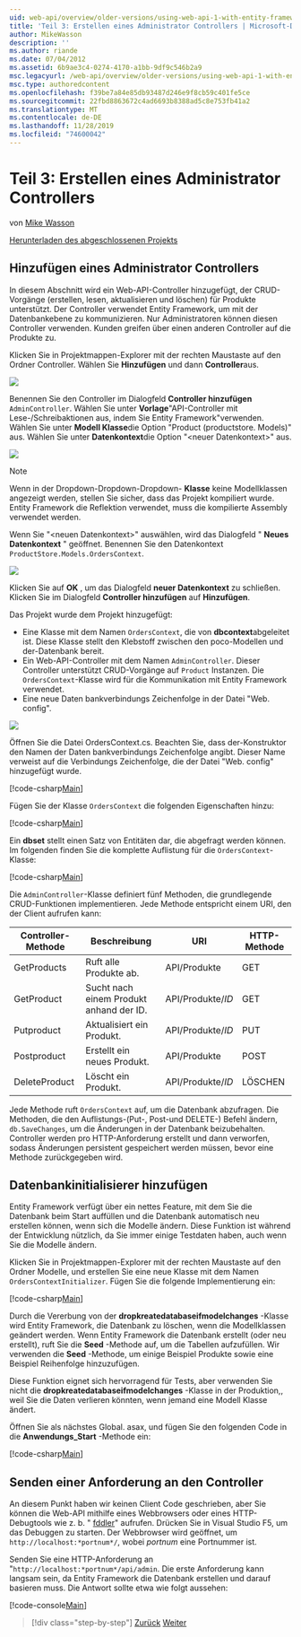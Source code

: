 ```yaml
---
uid: web-api/overview/older-versions/using-web-api-1-with-entity-framework-5/using-web-api-with-entity-framework-part-3
title: 'Teil 3: Erstellen eines Administrator Controllers | Microsoft-Dokumentation'
author: MikeWasson
description: ''
ms.author: riande
ms.date: 07/04/2012
ms.assetid: 6b9ae3c4-0274-4170-a1bb-9df9c546b2a9
msc.legacyurl: /web-api/overview/older-versions/using-web-api-1-with-entity-framework-5/using-web-api-with-entity-framework-part-3
msc.type: authoredcontent
ms.openlocfilehash: f39be7a84e85db93487d246e9f8cb59c401fe5ce
ms.sourcegitcommit: 22fbd8863672c4ad6693b8388ad5c8e753fb41a2
ms.translationtype: MT
ms.contentlocale: de-DE
ms.lasthandoff: 11/28/2019
ms.locfileid: "74600042"
---
```

# <a name="part-3-creating-an-admin-controller"></a>Teil 3: Erstellen eines Administrator Controllers

von [Mike Wasson](https://github.com/MikeWasson)

[Herunterladen des abgeschlossenen Projekts](https://code.msdn.microsoft.com/ASP-NET-Web-API-with-afa30545)

## <a name="add-an-admin-controller"></a>Hinzufügen eines Administrator Controllers

In diesem Abschnitt wird ein Web-API-Controller hinzugefügt, der CRUD-Vorgänge (erstellen, lesen, aktualisieren und löschen) für Produkte unterstützt. Der Controller verwendet Entity Framework, um mit der Datenbankebene zu kommunizieren. Nur Administratoren können diesen Controller verwenden. Kunden greifen über einen anderen Controller auf die Produkte zu.

Klicken Sie in Projektmappen-Explorer mit der rechten Maustaste auf den Ordner Controller. Wählen Sie **Hinzufügen** und dann **Controller**aus.

![](using-web-api-with-entity-framework-part-3/_static/image1.png)

Benennen Sie den Controller im Dialogfeld **Controller hinzufügen** `AdminController`. Wählen Sie unter **Vorlage**&quot;API-Controller mit Lese-/Schreibaktionen aus, indem Sie Entity Framework&quot;verwenden. Wählen Sie unter **Modell Klasse**die Option "Product (productstore. Models)" aus. Wählen Sie unter **Datenkontext**die Option "&lt;neuer Datenkontext&gt;" aus.

![](using-web-api-with-entity-framework-part-3/_static/image2.png)

> [!NOTE]
> Wenn in der Dropdown-Dropdown-Dropdown- **Klasse** keine Modellklassen angezeigt werden, stellen Sie sicher, dass das Projekt kompiliert wurde. Entity Framework die Reflektion verwendet, muss die kompilierte Assembly verwendet werden.

Wenn Sie "&lt;neuen Datenkontext&gt;" auswählen, wird das Dialogfeld " **Neues Datenkontext** " geöffnet. Benennen Sie den Datenkontext `ProductStore.Models.OrdersContext`.

![](using-web-api-with-entity-framework-part-3/_static/image3.png)

Klicken Sie auf **OK** , um das Dialogfeld **neuer Datenkontext** zu schließen. Klicken Sie im Dialogfeld **Controller hinzufügen** auf **Hinzufügen**.

Das Projekt wurde dem Projekt hinzugefügt:

- Eine Klasse mit dem Namen `OrdersContext`, die von **dbcontext**abgeleitet ist. Diese Klasse stellt den Klebstoff zwischen den poco-Modellen und der-Datenbank bereit.
- Ein Web-API-Controller mit dem Namen `AdminController`. Dieser Controller unterstützt CRUD-Vorgänge auf `Product` Instanzen. Die `OrdersContext`-Klasse wird für die Kommunikation mit Entity Framework verwendet.
- Eine neue Daten bankverbindungs Zeichenfolge in der Datei "Web. config".

![](using-web-api-with-entity-framework-part-3/_static/image4.png)

Öffnen Sie die Datei OrdersContext.cs. Beachten Sie, dass der-Konstruktor den Namen der Daten bankverbindungs Zeichenfolge angibt. Dieser Name verweist auf die Verbindungs Zeichenfolge, die der Datei "Web. config" hinzugefügt wurde.

[!code-csharp[Main](using-web-api-with-entity-framework-part-3/samples/sample1.cs)]

Fügen Sie der Klasse `OrdersContext` die folgenden Eigenschaften hinzu:

[!code-csharp[Main](using-web-api-with-entity-framework-part-3/samples/sample2.cs)]

Ein **dbset** stellt einen Satz von Entitäten dar, die abgefragt werden können. Im folgenden finden Sie die komplette Auflistung für die `OrdersContext`-Klasse:

[!code-csharp[Main](using-web-api-with-entity-framework-part-3/samples/sample3.cs)]

Die `AdminController`-Klasse definiert fünf Methoden, die grundlegende CRUD-Funktionen implementieren. Jede Methode entspricht einem URI, den der Client aufrufen kann:

| Controller-Methode | Beschreibung | URI | HTTP-Methode |
| --- | --- | --- | --- |
| GetProducts | Ruft alle Produkte ab. | API/Produkte | GET |
| GetProduct | Sucht nach einem Produkt anhand der ID. | API/Produkte/*ID* | GET |
| Putproduct | Aktualisiert ein Produkt. | API/Produkte/*ID* | PUT |
| Postproduct | Erstellt ein neues Produkt. | API/Produkte | POST |
| DeleteProduct | Löscht ein Produkt. | API/Produkte/*ID* | LÖSCHEN |

Jede Methode ruft `OrdersContext` auf, um die Datenbank abzufragen. Die Methoden, die den Auflistungs-(Put-, Post-und DELETE-) Befehl ändern, `db.SaveChanges`, um die Änderungen in der Datenbank beizubehalten. Controller werden pro HTTP-Anforderung erstellt und dann verworfen, sodass Änderungen persistent gespeichert werden müssen, bevor eine Methode zurückgegeben wird.

## <a name="add-a-database-initializer"></a>Datenbankinitialisierer hinzufügen

Entity Framework verfügt über ein nettes Feature, mit dem Sie die Datenbank beim Start auffüllen und die Datenbank automatisch neu erstellen können, wenn sich die Modelle ändern. Diese Funktion ist während der Entwicklung nützlich, da Sie immer einige Testdaten haben, auch wenn Sie die Modelle ändern.

Klicken Sie in Projektmappen-Explorer mit der rechten Maustaste auf den Ordner Modelle, und erstellen Sie eine neue Klasse mit dem Namen `OrdersContextInitializer`. Fügen Sie die folgende Implementierung ein:

[!code-csharp[Main](using-web-api-with-entity-framework-part-3/samples/sample4.cs)]

Durch die Vererbung von der **dropkreatedatabaseifmodelchanges** -Klasse wird Entity Framework, die Datenbank zu löschen, wenn die Modellklassen geändert werden. Wenn Entity Framework die Datenbank erstellt (oder neu erstellt), ruft Sie die **Seed** -Methode auf, um die Tabellen aufzufüllen. Wir verwenden die **Seed** -Methode, um einige Beispiel Produkte sowie eine Beispiel Reihenfolge hinzuzufügen.

Diese Funktion eignet sich hervorragend für Tests, aber verwenden Sie nicht die **dropkreatedatabaseifmodelchanges** -Klasse in der Produktion,, weil Sie die Daten verlieren könnten, wenn jemand eine Modell Klasse ändert.

Öffnen Sie als nächstes Global. asax, und fügen Sie den folgenden Code in die **Anwendungs\_Start** -Methode ein:

[!code-csharp[Main](using-web-api-with-entity-framework-part-3/samples/sample5.cs)]

## <a name="send-a-request-to-the-controller"></a>Senden einer Anforderung an den Controller

An diesem Punkt haben wir keinen Client Code geschrieben, aber Sie können die Web-API mithilfe eines Webbrowsers oder eines HTTP-Debugtools wie z. b. " [fddler](http://www.fiddler2.com/fiddler2/)" aufrufen. Drücken Sie in Visual Studio F5, um das Debuggen zu starten. Der Webbrowser wird geöffnet, um `http://localhost:*portnum*/`, wobei *portnum* eine Portnummer ist.

Senden Sie eine HTTP-Anforderung an "`http://localhost:*portnum*/api/admin`. Die erste Anforderung kann langsam sein, da Entity Framework die Datenbank erstellen und darauf basieren muss. Die Antwort sollte etwa wie folgt aussehen:

[!code-console[Main](using-web-api-with-entity-framework-part-3/samples/sample6.cmd)]

> [!div class="step-by-step"]
> [Zurück](using-web-api-with-entity-framework-part-2.md)
> [Weiter](using-web-api-with-entity-framework-part-4.md)
